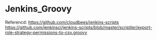 # Jenkins_Groovy
Referencd: https://github.com/cloudbees/jenkins-scripts
https://github.com/jenkinsci/jenkins-scripts/blob/master/scriptler/export-role-strategy-permissions-to-csv.groovy           
